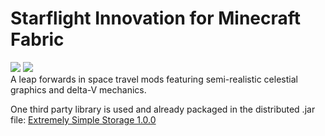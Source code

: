 # Starflight Innovation for Minecraft Fabric
[![](http://cf.way2muchnoise.eu/full_starflight-innovation.svg)](https://www.curseforge.com/minecraft/mc-mods/starflight-innovation)
[![](http://cf.way2muchnoise.eu/versions/starflight-innovation_all.svg)](https://www.curseforge.com/minecraft/mc-mods/starflight-innovation)
<br>A leap forwards in space travel mods featuring semi-realistic celestial graphics and delta-V mechanics.



One third party library is used and already packaged in the distributed .jar file: [Extremely Simple Storage 1.0.0](https://github.com/Epoxide-Software/Extremely-Simple-Storage)
